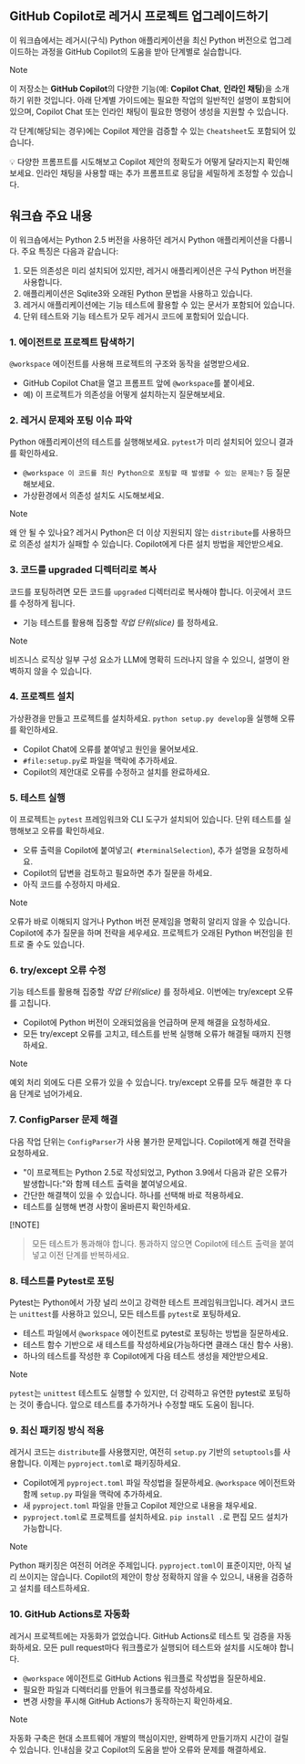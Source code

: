 ## GitHub Copilot로 레거시 프로젝트 업그레이드하기

이 워크숍에서는 레거시(구식) Python 애플리케이션을 최신 Python 버전으로 업그레이드하는 과정을 GitHub Copilot의 도움을 받아 단계별로 실습합니다.

> [!NOTE]
> 이 저장소는 **GitHub Copilot**의 다양한 기능(예: **Copilot Chat**, **인라인 채팅**)을 소개하기 위한 것입니다. 아래 단계별 가이드에는 필요한 작업의 일반적인 설명이 포함되어 있으며, Copilot Chat 또는 인라인 채팅이 필요한 명령어 생성을 지원할 수 있습니다.
>
> 각 단계(해당되는 경우)에는 Copilot 제안을 검증할 수 있는 `Cheatsheet`도 포함되어 있습니다.
>
> 💡 다양한 프롬프트를 시도해보고 Copilot 제안의 정확도가 어떻게 달라지는지 확인해보세요. 인라인 채팅을 사용할 때는 추가 프롬프트로 응답을 세밀하게 조정할 수 있습니다.

## 워크숍 주요 내용

이 워크숍에서는 Python 2.5 버전을 사용하던 레거시 Python 애플리케이션을 다룹니다. 주요 특징은 다음과 같습니다:

1. 모든 의존성은 미리 설치되어 있지만, 레거시 애플리케이션은 구식 Python 버전을 사용합니다.
1. 애플리케이션은 Sqlite3와 오래된 Python 문법을 사용하고 있습니다.
1. 레거시 애플리케이션에는 기능 테스트에 활용할 수 있는 문서가 포함되어 있습니다.
1. 단위 테스트와 기능 테스트가 모두 레거시 코드에 포함되어 있습니다.


### 1. 에이전트로 프로젝트 탐색하기

`@workspace` 에이전트를 사용해 프로젝트의 구조와 동작을 설명받으세요.

- GitHub Copilot Chat을 열고 프롬프트 앞에 `@workspace`를 붙이세요.
- 예) 이 프로젝트가 의존성을 어떻게 설치하는지 질문해보세요.

### 2. 레거시 문제와 포팅 이슈 파악

Python 애플리케이션의 테스트를 실행해보세요. `pytest`가 미리 설치되어 있으니 결과를 확인하세요.

- `@workspace 이 코드를 최신 Python으로 포팅할 때 발생할 수 있는 문제는?` 등 질문해보세요.
- 가상환경에서 의존성 설치도 시도해보세요.

> [!NOTE]
> 왜 안 될 수 있나요? 레거시 Python은 더 이상 지원되지 않는 `distribute`를 사용하므로 의존성 설치가 실패할 수 있습니다. Copilot에게 다른 설치 방법을 제안받으세요.


### 3. 코드를 upgraded 디렉터리로 복사

코드를 포팅하려면 모든 코드를 `upgraded` 디렉터리로 복사해야 합니다. 이곳에서 코드를 수정하게 됩니다.

- 기능 테스트를 활용해 집중할 _작업 단위(slice)_ 를 정하세요.

> [!NOTE]
> 비즈니스 로직상 일부 구성 요소가 LLM에 명확히 드러나지 않을 수 있으니, 설명이 완벽하지 않을 수 있습니다.


### 4. 프로젝트 설치

가상환경을 만들고 프로젝트를 설치하세요. `python setup.py develop`을 실행해 오류를 확인하세요.

- Copilot Chat에 오류를 붙여넣고 원인을 물어보세요.
- `#file:setup.py`로 파일을 맥락에 추가하세요.
- Copilot의 제안대로 오류를 수정하고 설치를 완료하세요.


### 5. 테스트 실행

이 프로젝트는 `pytest` 프레임워크와 CLI 도구가 설치되어 있습니다. 단위 테스트를 실행해보고 오류를 확인하세요.

- 오류 출력을 Copilot에 붙여넣고(` #terminalSelection`), 추가 설명을 요청하세요.
- Copilot의 답변을 검토하고 필요하면 추가 질문을 하세요.
- 아직 코드를 수정하지 마세요.

> [!NOTE]
> 오류가 바로 이해되지 않거나 Python 버전 문제임을 명확히 알리지 않을 수 있습니다. Copilot에 추가 질문을 하며 전략을 세우세요. 프로젝트가 오래된 Python 버전임을 힌트로 줄 수도 있습니다.


### 6. try/except 오류 수정

기능 테스트를 활용해 집중할 _작업 단위(slice)_ 를 정하세요. 이번에는 try/except 오류를 고칩니다.

- Copilot에 Python 버전이 오래되었음을 언급하며 문제 해결을 요청하세요.
- 모든 try/except 오류를 고치고, 테스트를 반복 실행해 오류가 해결될 때까지 진행하세요.

> [!NOTE]
> 예외 처리 외에도 다른 오류가 있을 수 있습니다. try/except 오류를 모두 해결한 후 다음 단계로 넘어가세요.


### 7. ConfigParser 문제 해결

다음 작업 단위는 `ConfigParser`가 사용 불가한 문제입니다. Copilot에게 해결 전략을 요청하세요.

- "이 프로젝트는 Python 2.5로 작성되었고, Python 3.9에서 다음과 같은 오류가 발생합니다:"와 함께 테스트 출력을 붙여넣으세요.
- 간단한 해결책이 있을 수 있습니다. 하나를 선택해 바로 적용하세요.
- 테스트를 실행해 변경 사항이 올바른지 확인하세요.

[!NOTE]
> 모든 테스트가 통과해야 합니다. 통과하지 않으면 Copilot에 테스트 출력을 붙여넣고 이전 단계를 반복하세요.


### 8. 테스트를 Pytest로 포팅

Pytest는 Python에서 가장 널리 쓰이고 강력한 테스트 프레임워크입니다. 레거시 코드는 `unittest`를 사용하고 있으니, 모든 테스트를 `pytest`로 포팅하세요.

- 테스트 파일에서 `@workspace` 에이전트로 pytest로 포팅하는 방법을 질문하세요.
- 테스트 함수 기반으로 새 테스트를 작성하세요(가능하다면 클래스 대신 함수 사용).
- 하나의 테스트를 작성한 후 Copilot에게 다음 테스트 생성을 제안받으세요.

> [!NOTE]
> `pytest`는 `unittest` 테스트도 실행할 수 있지만, 더 강력하고 유연한 pytest로 포팅하는 것이 좋습니다. 앞으로 테스트를 추가하거나 수정할 때도 도움이 됩니다.

### 9. 최신 패키징 방식 적용

레거시 코드는 `distribute`를 사용했지만, 여전히 `setup.py` 기반의 `setuptools`를 사용합니다. 이제는 `pyproject.toml`로 패키징하세요.

- Copilot에게 `pyproject.toml` 파일 작성법을 질문하세요. `@workspace` 에이전트와 함께 `setup.py` 파일을 맥락에 추가하세요.
- 새 `pyproject.toml` 파일을 만들고 Copilot 제안으로 내용을 채우세요.
- `pyproject.toml`로 프로젝트를 설치하세요. `pip install .`로 편집 모드 설치가 가능합니다.

> [!NOTE]
> Python 패키징은 여전히 어려운 주제입니다. `pyproject.toml`이 표준이지만, 아직 널리 쓰이지는 않습니다. Copilot의 제안이 항상 정확하지 않을 수 있으니, 내용을 검증하고 설치를 테스트하세요.

### 10. GitHub Actions로 자동화

레거시 프로젝트에는 자동화가 없었습니다. GitHub Actions로 테스트 및 검증을 자동화하세요. 모든 pull request마다 워크플로가 실행되어 테스트와 설치를 시도해야 합니다.

- `@workspace` 에이전트로 GitHub Actions 워크플로 작성법을 질문하세요.
- 필요한 파일과 디렉터리를 만들어 워크플로를 작성하세요.
- 변경 사항을 푸시해 GitHub Actions가 동작하는지 확인하세요.

> [!NOTE]
> 자동화 구축은 현대 소프트웨어 개발의 핵심이지만, 완벽하게 만들기까지 시간이 걸릴 수 있습니다. 인내심을 갖고 Copilot의 도움을 받아 오류와 문제를 해결하세요.
